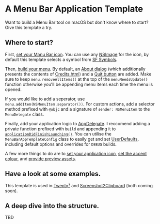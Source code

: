 # A Menu Bar Application Template

Want to build a Menu Bar tool on macOS but don't know where to start? Give this template a try.

## Where to start?

First, [set your Manu Bar icon](https://github.com/ZestProjects/MenuBarAppTemplate/blob/main/MenuBarAppTemplate/AppDelegate.swift#L21). You can use any [NSImage](https://developer.apple.com/documentation/appkit/nsimage) for the icon, by default this template selects a symbol from [SF Symbols](https://developer.apple.com/sf-symbols).

Then, [build your menu](https://github.com/ZestProjects/MenuBarAppTemplate/blob/main/MenuBarAppTemplate/MenuDelegate.swift#L13). By default, an [About dialog](https://github.com/ZestProjects/MenuBarAppTemplate/blob/main/MenuBarAppTemplate/MenuDelegate.swift#L16) (which additionally presents the contents of [Credits.html](https://github.com/ZestProjects/MenuBarAppTemplate/blob/main/MenuBarAppTemplate/Credits.html)) and a [Quit button](https://github.com/ZestProjects/MenuBarAppTemplate/blob/main/MenuBarAppTemplate/MenuDelegate.swift#L23) are added. Make sure to keep `menu.removeAllItems()` at the top of the `menuNeedsUpdate()` function otherwise you'll be appending menu items each time the menu is opened.

If you would like to add a seperator, use `menu.addItem(NSMenuItem.separator())`. For custom actions, add a selector method prefixed with `@objc` and a signature of `sender: NSMenuItem` to the `MenuDelegate` class.

Finally, add your application logic to [AppDelegate](https://github.com/ZestProjects/MenuBarAppTemplate/blob/main/MenuBarAppTemplate/AppDelegate.swift). I reccomend adding a private function prefixed with `build` and appending it to [`applicationDidFinishLaunching()`](https://github.com/ZestProjects/MenuBarAppTemplate/blob/main/MenuBarAppTemplate/AppDelegate.swift#L14). You can utilise the `MenuBarAppTemplateConfig` class to easily get and set [UserDefaults](https://developer.apple.com/documentation/foundation/userdefaults), including default options and overrides for `DEBUG` builds.

A few more things to do are to [set your application icon](https://github.com/ZestProjects/MenuBarAppTemplate/blob/main/MenuBarAppTemplate/Assets.xcassets/AppIcon.appiconset/Contents.json), [set the accent colour](https://github.com/ZestProjects/MenuBarAppTemplate/blob/main/MenuBarAppTemplate/Assets.xcassets/AccentColor.colorset/Contents.json), and [provide preview assets](https://github.com/ZestProjects/MenuBarAppTemplate/blob/main/MenuBarAppTemplate/Preview%20Content/Preview%20Assets.xcassets/Contents.json).

## Have a look at some examples.

This template is used in [Twenty³]() and [Screenshot2Clipboard]() (both coming soon).

## A deep dive into the structure.

TBD
